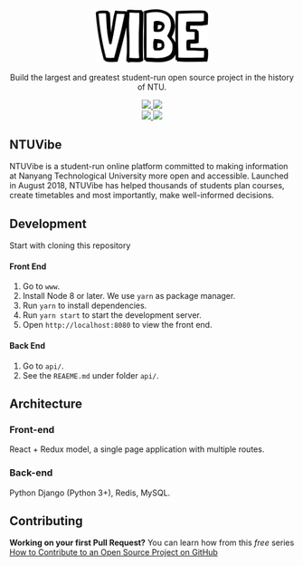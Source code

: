<p align="center">
  <img src="./images/logos/logo.png?raw=true" width="200">
</p>

<p align="center">Build the largest and greatest student-run open source project in the history of NTU.</p>

<p align="center">
  <a href="https://github.com/prettier/prettier">
    <img src="https://img.shields.io/badge/code_style-prettier-ff69b4.svg?style=flat-square" />
  </a>
  <a href="http://makeapullrequest.com">
    <img src="https://img.shields.io/badge/PRs-welcome-brightgreen.svg?style=flat-square)" />
  </a>
  <br/>
  <a href="https://github.com/liumcse/ntuvibe/stargazers">
    <img src="https://img.shields.io/github/stars/liumcse/ntuvibe.svg?style=social" />
  </a>
  <a href="https://github.com/liumcse/ntuvibe/watchers">
    <img src="https://img.shields.io/github/watchers/liumcse/ntuvibe.svg?style=social" />
  </a>
</p>

## NTUVibe

NTUVibe is a student-run online platform committed to making information at Nanyang Technological University more open and accessible. Launched in August 2018, NTUVibe has helped thousands of students plan courses, create timetables and most importantly, make well-informed decisions.

## Development

Start with cloning this repository

#### Front End

1. Go to `www`.
2. Install Node 8 or later. We use `yarn` as package manager.
3. Run `yarn` to install dependencies.
4. Run `yarn start` to start the development server.
5. Open `http://localhost:8080` to view the front end.

#### Back End

1. Go to `api/`.
2. See the `REAEME.md` under folder `api/`.

## Architecture

### Front-end

React + Redux model, a single page application with multiple routes.

### Back-end

Python Django (Python 3+), Redis, MySQL.

## Contributing

**Working on your first Pull Request?** You can learn how from this _free_ series [How to Contribute to an Open Source Project on GitHub](https://egghead.io/series/how-to-contribute-to-an-open-source-project-on-github)
